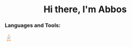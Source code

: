 <h1 align="center">Hi there, I'm Abbos</a>

### Languages and Tools:
<img align="left" width="25px" alt="Java" src="https://raw.githubusercontent.com/github/explore/5b3600551e122a3277c2c5368af2ad5725ffa9a1/topics/java/java.png"/>
